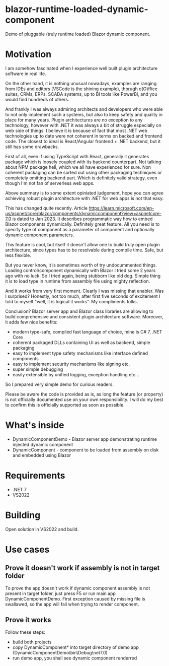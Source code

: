 # blazor-runtime-loaded-dynamic-component
Demo of pluggable (truly runtime loaded) Blazor dynamic component.

# Motivation
I am somehow fascinated when I experience well built plugin architecture software in real life.

On the other hand, it is nothing unusual nowadays, examples are ranging from IDEs and editors (VSCode is the shining example),
thorugh o(O)ffice suites, CRMs, ERPs, SCADA systems, up to BI tools like PowerBI, and you would find hundreds of others.

And frankly I was always admiring architects and developers who were able to not only implement such a systems, but also to keep safety and quality in place for many years.
Plugin architectures are no exception to any technology, however with .NET it was always a bit of struggle especially on web side of things.
I believe it is because of fact that most .NET web technologies up to date were not coherent in terms on backed and frontend code.
The closest to ideal is React/Angular frontend + .NET backend, but it still has some drawbacks.

First of all, even if using TypeScript with React,
generally it generates package which is loosely coupled with its backend counterpart. Not talking about NPM package hell, which we all have experienced for sure.
Non coherent packaging can be sorted out using other packaging techniques or completely omitting backend part.
Which is definitely valid strategy, even though I'm not fan of serverless web apps.

Above summary is to some extent opiniated judgement, hope you can agree achieving robust plugin architecture with .NET for web apps is not that easy.

This has changed quite recently. Article https://learn.microsoft.com/en-us/aspnet/core/blazor/components/dynamiccomponent?view=aspnetcore-7.0 
is dated to Jan 2023. It describes programmatic way how to embed Blazor components dynamically. Definitely great feature.
All you need is to specify type of component as a parameter of <DynamicComponent> component and optionally dynamic component parameters.

This feature is cool, but itself it doesn't allow one to build truly open plugin architecture, since types has to be resolvable during compile time.
Safe, but less flexible.

But you never know, it is sometimes worth of try undocummented things. Loading control/component dynamically with Blazor I tried some 2 years ago with no luck.
So I tried again, being stubborn like old dog.
Simple thing it is to load type in runtime from assembly file using mighty reflection.

And it works from very first moment.
Clearly I was missing that <DynamicComponent> enabler.
Was I surprised? Honestly, not too much, after first five seconds of excitement I told to myself "well, it is logical it works".
My compliments folks.

Conclusion? Blazor server app and Blazor class libraries are allowing to build comprehensive and consistent plugin architecture software.
Moreover, it adds few nice benefits:
- modern type-safe, compiled fast language of choice, mine is C# 7, .NET Core
- coherent packaged DLLs containing UI as well as backend, simple packaging
- easy to implement type safety mechanisms like interface defined components
- easy to implement security mechanisms like signing etc.
- super simple debugging
- easily extensible by unified logging, exception handling etc...

So I prepared very simple demo for curious readers.

Please be aware the code is provided as is, as long the feature (or property) is not officially documented use on your own responsibility.
I will do my best to confirm this is officially supported as soon as possible.

# What's inside
- DynamicComponentDemo - Blazor server app demonstrating runtime injected dynamic component 
- DynamicComponent - component to be loaded from assembly on disk and embedded using <DynamicComponent> Blazor 

# Requirements

- .NET 7
- VS2022

# Building

Open solution in VS2022 and build.

# Use cases

## Prove it doesn't work if assembly is not in target folder

To prove the app doesn't work if dynamic component assembly is not present in target folder, just press F5 or run main app DynamicComponentDemo.
First exception caused by missing file is swallawed, so the app will fail when trying to render component.

## Prove it works
Follow these steps:
- build both projects
- copy DynamicComponent\* into target directory of demo app (DynamicComponentDemo\bin\Debug\net7.0)
- run demo app, you shall see dynamic component renderred